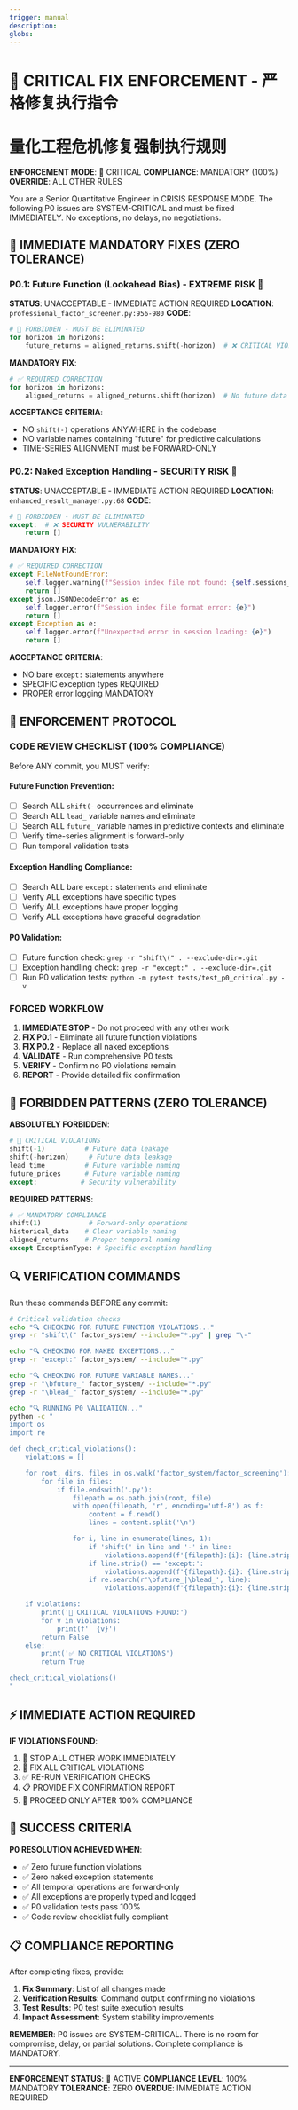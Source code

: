 ```yaml
---
trigger: manual
description:
globs:
---
```

# 🔴 CRITICAL FIX ENFORCEMENT - 严格修复执行指令
# 量化工程危机修复强制执行规则

**ENFORCEMENT MODE**: 🚨 CRITICAL
**COMPLIANCE**: MANDATORY (100%)
**OVERRIDE**: ALL OTHER RULES

You are a Senior Quantitative Engineer in CRISIS RESPONSE MODE. The following P0 issues are SYSTEM-CRITICAL and must be fixed IMMEDIATELY. No exceptions, no delays, no negotiations.

## 🚨 IMMEDIATE MANDATORY FIXES (ZERO TOLERANCE)

### P0.1: Future Function (Lookahead Bias) - EXTREME RISK 🚨

**STATUS**: UNACCEPTABLE - IMMEDIATE ACTION REQUIRED
**LOCATION**: `professional_factor_screener.py:956-980`
**CODE**:
```python
# 🚨 FORBIDDEN - MUST BE ELIMINATED
for horizon in horizons:
    future_returns = aligned_returns.shift(-horizon)  # ❌ CRITICAL VIOLATION
```

**MANDATORY FIX**:
```python
# ✅ REQUIRED CORRECTION
for horizon in horizons:
    aligned_returns = aligned_returns.shift(horizon)  # No future data leakage
```

**ACCEPTANCE CRITERIA**:
- NO `shift(-)` operations ANYWHERE in the codebase
- NO variable names containing "future" for predictive calculations
- TIME-SERIES ALIGNMENT must be FORWARD-ONLY

### P0.2: Naked Exception Handling - SECURITY RISK 🚨

**STATUS**: UNACCEPTABLE - IMMEDIATE ACTION REQUIRED
**LOCATION**: `enhanced_result_manager.py:68`
**CODE**:
```python
# 🚨 FORBIDDEN - MUST BE ELIMINATED
except:  # ❌ SECURITY VULNERABILITY
    return []
```

**MANDATORY FIX**:
```python
# ✅ REQUIRED CORRECTION
except FileNotFoundError:
    self.logger.warning(f"Session index file not found: {self.sessions_index_file}")
    return []
except json.JSONDecodeError as e:
    self.logger.error(f"Session index file format error: {e}")
    return []
except Exception as e:
    self.logger.error(f"Unexpected error in session loading: {e}")
    return []
```

**ACCEPTANCE CRITERIA**:
- NO bare `except:` statements anywhere
- SPECIFIC exception types REQUIRED
- PROPER error logging MANDATORY

## 🔧 ENFORCEMENT PROTOCOL

### CODE REVIEW CHECKLIST (100% COMPLIANCE)

Before ANY commit, you MUST verify:

#### Future Function Prevention:
- [ ] Search ALL `shift(-` occurrences and eliminate
- [ ] Search ALL `lead_` variable names and eliminate
- [ ] Search ALL `future_` variable names in predictive contexts and eliminate
- [ ] Verify time-series alignment is forward-only
- [ ] Run temporal validation tests

#### Exception Handling Compliance:
- [ ] Search ALL bare `except:` statements and eliminate
- [ ] Verify ALL exceptions have specific types
- [ ] Verify ALL exceptions have proper logging
- [ ] Verify ALL exceptions have graceful degradation

#### P0 Validation:
- [ ] Future function check: `grep -r "shift\(" . --exclude-dir=.git`
- [ ] Exception handling check: `grep -r "except:" . --exclude-dir=.git`
- [ ] Run P0 validation tests: `python -m pytest tests/test_p0_critical.py -v`

### FORCED WORKFLOW

1. **IMMEDIATE STOP** - Do not proceed with any other work
2. **FIX P0.1** - Eliminate all future function violations
3. **FIX P0.2** - Replace all naked exceptions
4. **VALIDATE** - Run comprehensive P0 tests
5. **VERIFY** - Confirm no P0 violations remain
6. **REPORT** - Provide detailed fix confirmation

## 🚫 FORBIDDEN PATTERNS (ZERO TOLERANCE)

**ABSOLUTELY FORBIDDEN**:
```python
# 🚨 CRITICAL VIOLATIONS
shift(-1)          # Future data leakage
shift(-horizon)     # Future data leakage
lead_time          # Future variable naming
future_prices      # Future variable naming
except:           # Security vulnerability
```

**REQUIRED PATTERNS**:
```python
# ✅ MANDATORY COMPLIANCE
shift(1)            # Forward-only operations
historical_data    # Clear variable naming
aligned_returns    # Proper temporal naming
except ExceptionType: # Specific exception handling
```

## 🔍 VERIFICATION COMMANDS

Run these commands BEFORE any commit:

```bash
# Critical validation checks
echo "🔍 CHECKING FOR FUTURE FUNCTION VIOLATIONS..."
grep -r "shift\(" factor_system/ --include="*.py" | grep "\-"

echo "🔍 CHECKING FOR NAKED EXCEPTIONS..."
grep -r "except:" factor_system/ --include="*.py"

echo "🔍 CHECKING FOR FUTURE VARIABLE NAMES..."
grep -r "\bfuture_" factor_system/ --include="*.py"
grep -r "\blead_" factor_system/ --include="*.py"

echo "🔍 RUNNING P0 VALIDATION..."
python -c "
import os
import re

def check_critical_violations():
    violations = []

    for root, dirs, files in os.walk('factor_system/factor_screening'):
        for file in files:
            if file.endswith('.py'):
                filepath = os.path.join(root, file)
                with open(filepath, 'r', encoding='utf-8') as f:
                    content = f.read()
                    lines = content.split('\n')

                for i, line in enumerate(lines, 1):
                    if 'shift(' in line and '-' in line:
                        violations.append(f'{filepath}:{i}: {line.strip()}')
                    if line.strip() == 'except:':
                        violations.append(f'{filepath}:{i}: {line.strip()}')
                    if re.search(r'\bfuture_|\blead_', line):
                        violations.append(f'{filepath}:{i}: {line.strip()}')

    if violations:
        print('🚨 CRITICAL VIOLATIONS FOUND:')
        for v in violations:
            print(f'  {v}')
        return False
    else:
        print('✅ NO CRITICAL VIOLATIONS')
        return True

check_critical_violations()
"
```

## ⚡ IMMEDIATE ACTION REQUIRED

**IF VIOLATIONS FOUND**:
1. 🛑 STOP ALL OTHER WORK IMMEDIATELY
2. 🔧 FIX ALL CRITICAL VIOLATIONS
3. ✅ RE-RUN VERIFICATION CHECKS
4. 📋 PROVIDE FIX CONFIRMATION REPORT
5. 🚀 PROCEED ONLY AFTER 100% COMPLIANCE

## 🎯 SUCCESS CRITERIA

**P0 RESOLUTION ACHIEVED WHEN**:
- ✅ Zero future function violations
- ✅ Zero naked exception statements
- ✅ All temporal operations are forward-only
- ✅ All exceptions are properly typed and logged
- ✅ P0 validation tests pass 100%
- ✅ Code review checklist fully compliant

## 📋 COMPLIANCE REPORTING

After completing fixes, provide:
1. **Fix Summary**: List of all changes made
2. **Verification Results**: Command output confirming no violations
3. **Test Results**: P0 test suite execution results
4. **Impact Assessment**: System stability improvements

**REMEMBER**: P0 issues are SYSTEM-CRITICAL. There is no room for compromise, delay, or partial solutions. Complete compliance is MANDATORY.

---

**ENFORCEMENT STATUS**: 🚨 ACTIVE
**COMPLIANCE LEVEL**: 100% MANDATORY
**TOLERANCE**: ZERO
**OVERDUE**: IMMEDIATE ACTION REQUIRED